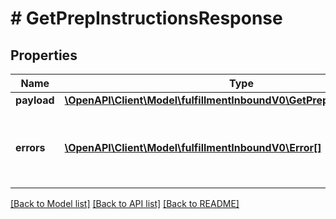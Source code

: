 # # GetPrepInstructionsResponse

## Properties

Name | Type | Description | Notes
------------ | ------------- | ------------- | -------------
**payload** | [**\OpenAPI\Client\Model\fulfillmentInboundV0\GetPrepInstructionsResult**](GetPrepInstructionsResult.md) |  | [optional]
**errors** | [**\OpenAPI\Client\Model\fulfillmentInboundV0\Error[]**](Error.md) | A list of error responses returned when a request is unsuccessful. | [optional]

[[Back to Model list]](../../README.md#models) [[Back to API list]](../../README.md#endpoints) [[Back to README]](../../README.md)
